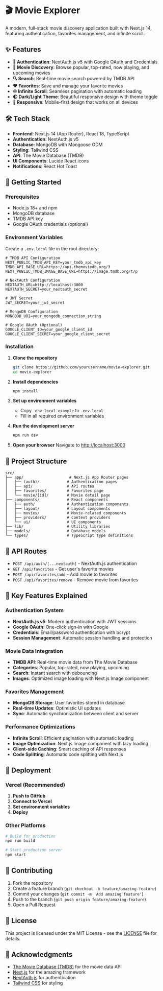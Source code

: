# 🎬 Movie Explorer

A modern, full-stack movie discovery application built with Next.js 14, featuring authentication, favorites management, and infinite scroll.

## ✨ Features

- **🔐 Authentication**: NextAuth.js v5 with Google OAuth and Credentials
- **🎯 Movie Discovery**: Browse popular, top-rated, now playing, and upcoming movies
- **🔍 Search**: Real-time movie search powered by TMDB API
- **❤️ Favorites**: Save and manage your favorite movies
- **♾️ Infinite Scroll**: Seamless pagination with automatic loading
- **🌓 Dark/Light Theme**: Beautiful responsive design with theme toggle
- **📱 Responsive**: Mobile-first design that works on all devices

## 🛠️ Tech Stack

- **Frontend**: Next.js 14 (App Router), React 18, TypeScript
- **Authentication**: NextAuth.js v5
- **Database**: MongoDB with Mongoose ODM
- **Styling**: Tailwind CSS
- **API**: The Movie Database (TMDB)
- **UI Components**: Lucide React icons
- **Notifications**: React Hot Toast

## 🚀 Getting Started

### Prerequisites

- Node.js 18+ and npm
- MongoDB database
- TMDB API key
- Google OAuth credentials (optional)

### Environment Variables

Create a `.env.local` file in the root directory:

```env
# TMDB API Configuration
NEXT_PUBLIC_TMDB_API_KEY=your_tmdb_api_key
TMDB_API_BASE_URL=https://api.themoviedb.org/3
NEXT_PUBLIC_TMDB_IMAGE_BASE_URL=https://image.tmdb.org/t/p

# NextAuth Configuration
NEXTAUTH_URL=http://localhost:3000
NEXTAUTH_SECRET=your_nextauth_secret

# JWT Secret
JWT_SECRET=your_jwt_secret

# MongoDB Configuration
MONGODB_URI=your_mongodb_connection_string

# Google OAuth (Optional)
GOOGLE_CLIENT_ID=your_google_client_id
GOOGLE_CLIENT_SECRET=your_google_client_secret
```

### Installation

1. **Clone the repository**
   ```bash
   git clone https://github.com/yourusername/movie-explorer.git
   cd movie-explorer
   ```

2. **Install dependencies**
   ```bash
   npm install
   ```

3. **Set up environment variables**
   - Copy `.env.local.example` to `.env.local`
   - Fill in all required environment variables

4. **Run the development server**
   ```bash
   npm run dev
   ```

5. **Open your browser**
   Navigate to [http://localhost:3000](http://localhost:3000)

## 📁 Project Structure

```
src/
├── app/                    # Next.js App Router pages
│   ├── (auth)/            # Authentication pages
│   ├── api/               # API routes
│   ├── favorites/         # Favorites page
│   └── movie/[id]/        # Movie detail page
├── components/            # React components
│   ├── auth/              # Authentication components
│   ├── layout/            # Layout components
│   ├── movies/            # Movie-related components
│   ├── providers/         # Context providers
│   └── ui/                # UI components
├── lib/                   # Utility libraries
├── models/                # Database models
└── types/                 # TypeScript type definitions
```

## 🔧 API Routes

- `POST /api/auth/[...nextauth]` - NextAuth.js authentication
- `GET /api/favorites` - Get user's favorite movies
- `POST /api/favorites/add` - Add movie to favorites
- `POST /api/favorites/remove` - Remove movie from favorites

## 🎯 Key Features Explained

### Authentication System
- **NextAuth.js v5**: Modern authentication with JWT sessions
- **Google OAuth**: One-click sign-in with Google
- **Credentials**: Email/password authentication with bcrypt
- **Session Management**: Automatic session handling and protection

### Movie Data Integration
- **TMDB API**: Real-time movie data from The Movie Database
- **Categories**: Popular, top-rated, now playing, upcoming
- **Search**: Instant search with debouncing
- **Images**: Optimized image loading with Next.js Image component

### Favorites Management
- **MongoDB Storage**: User favorites stored in database
- **Real-time Updates**: Optimistic UI updates
- **Sync**: Automatic synchronization between client and server

### Performance Optimizations
- **Infinite Scroll**: Efficient pagination with automatic loading
- **Image Optimization**: Next.js Image component with lazy loading
- **Client-side Caching**: Smart caching of API responses
- **Code Splitting**: Automatic code splitting with Next.js

## 🚀 Deployment

### Vercel (Recommended)

1. **Push to GitHub**
2. **Connect to Vercel**
3. **Set environment variables**
4. **Deploy**

### Other Platforms

```bash
# Build for production
npm run build

# Start production server
npm start
```

## 🤝 Contributing

1. Fork the repository
2. Create a feature branch (`git checkout -b feature/amazing-feature`)
3. Commit your changes (`git commit -m 'Add amazing feature'`)
4. Push to the branch (`git push origin feature/amazing-feature`)
5. Open a Pull Request

## 📄 License

This project is licensed under the MIT License - see the [LICENSE](LICENSE) file for details.

## 🙏 Acknowledgments

- [The Movie Database (TMDB)](https://www.themoviedb.org/) for the movie data API
- [Next.js](https://nextjs.org/) for the amazing framework
- [NextAuth.js](https://next-auth.js.org/) for authentication
- [Tailwind CSS](https://tailwindcss.com/) for styling
